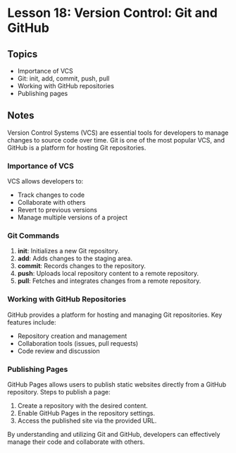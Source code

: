 # Lesson 18: Version Control: Git and GitHub

## Topics
- Importance of VCS
- Git: init, add, commit, push, pull
- Working with GitHub repositories
- Publishing pages

## Notes
Version Control Systems (VCS) are essential tools for developers to manage changes to source code over time. Git is one of the most popular VCS, and GitHub is a platform for hosting Git repositories.

### Importance of VCS
VCS allows developers to:
- Track changes to code
- Collaborate with others
- Revert to previous versions
- Manage multiple versions of a project

### Git Commands
1. **init**: Initializes a new Git repository.
2. **add**: Adds changes to the staging area.
3. **commit**: Records changes to the repository.
4. **push**: Uploads local repository content to a remote repository.
5. **pull**: Fetches and integrates changes from a remote repository.

### Working with GitHub Repositories
GitHub provides a platform for hosting and managing Git repositories. Key features include:
- Repository creation and management
- Collaboration tools (issues, pull requests)
- Code review and discussion

### Publishing Pages
GitHub Pages allows users to publish static websites directly from a GitHub repository. Steps to publish a page:
1. Create a repository with the desired content.
2. Enable GitHub Pages in the repository settings.
3. Access the published site via the provided URL.

By understanding and utilizing Git and GitHub, developers can effectively manage their code and collaborate with others.

